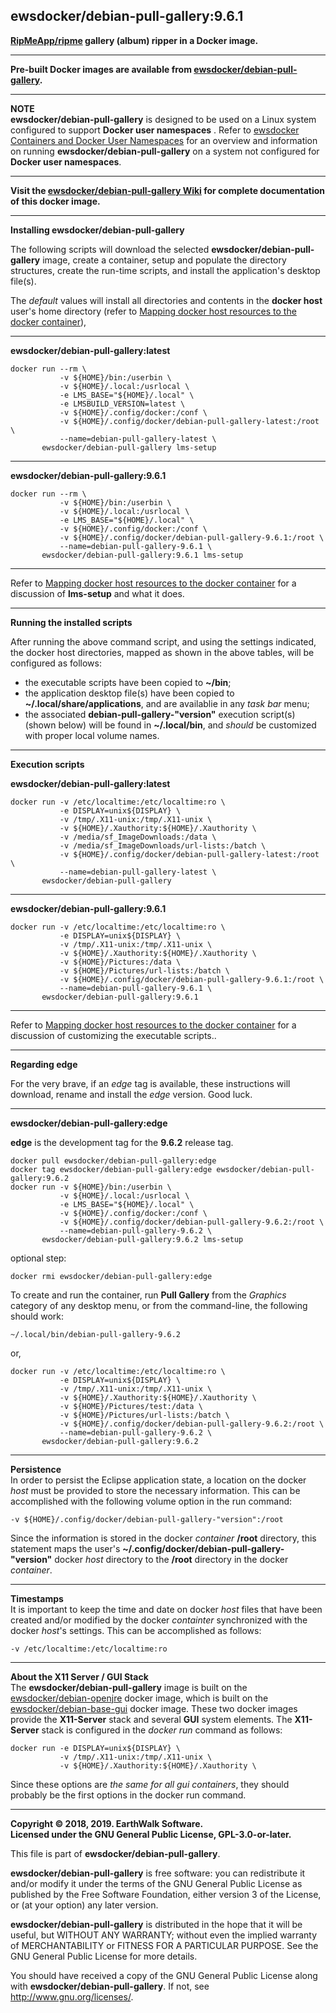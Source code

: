 ## ewsdocker/debian-pull-gallery:9.6.1  

**[RipMeApp/ripme](https://github.com/RipMeApp/ripme) gallery (album) ripper in a Docker image.**  

____  

**Pre-built Docker images are available from [ewsdocker/debian-pull-gallery](https://hub.docker.com/r/ewsdocker/debian-pull-gallery).**  

____  

**NOTE**  
**ewsdocker/debian-pull-gallery** is designed to be used on a Linux system configured to support **Docker user namespaces** .  Refer to [ewsdocker Containers and Docker User Namespaces](https://github.com/ewsdocker/ewsdocker.github.io/wiki/UserNS-Overview) for an overview and information on running **ewsdocker/debian-pull-gallery** on a system not configured for **Docker user namespaces**.
____  

**Visit the [ewsdocker/debian-pull-gallery Wiki](https://github.com/ewsdocker/debian-pull-gallery/wiki/QuickStart) for complete documentation of this docker image.**  
____  

**Installing ewsdocker/debian-pull-gallery**  

The following scripts will download the selected **ewsdocker/debian-pull-gallery** image, create a container, setup and populate the directory structures, create the run-time scripts, and install the application's desktop file(s).  

The _default_ values will install all directories and contents in the **docker host** user's home directory (refer to [Mapping docker host resources to the docker container](https://github.com/ewsdocker/debian-pull-gallery/wiki/QuickStart#mapping)),  

____  

**ewsdocker/debian-pull-gallery:latest**  
  
    docker run --rm \
               -v ${HOME}/bin:/userbin \
               -v ${HOME}/.local:/usrlocal \
               -e LMS_BASE="${HOME}/.local" \
               -e LMSBUILD_VERSION=latest \
               -v ${HOME}/.config/docker:/conf \
               -v ${HOME}/.config/docker/debian-pull-gallery-latest:/root \
               --name=debian-pull-gallery-latest \
           ewsdocker/debian-pull-gallery lms-setup  

____  

**ewsdocker/debian-pull-gallery:9.6.1**  
  
    docker run --rm \
               -v ${HOME}/bin:/userbin \
               -v ${HOME}/.local:/usrlocal \
               -e LMS_BASE="${HOME}/.local" \
               -v ${HOME}/.config/docker:/conf \
               -v ${HOME}/.config/docker/debian-pull-gallery-9.6.1:/root \
               --name=debian-pull-gallery-9.6.1 \
           ewsdocker/debian-pull-gallery:9.6.1 lms-setup  

____  
  
Refer to [Mapping docker host resources to the docker container](https://github.com/ewsdocker/debian-pull-gallery/wiki/QuickStart#mapping) for a discussion of **lms-setup** and what it does.  

____  

**Running the installed scripts**

After running the above command script, and using the settings indicated, the docker host directories, mapped as shown in the above tables, will be configured as follows:

+ the executable scripts have been copied to **~/bin**;  
+ the application desktop file(s) have been copied to **~/.local/share/applications**, and are availablie in any _task bar_ menu;  
+ the associated **debian-pull-gallery-"version"** execution script(s) (shown below) will be found in **~/.local/bin**, and _should_ be customized with proper local volume names.  

____  

**Execution scripts**  

**ewsdocker/debian-pull-gallery:latest**
  
    docker run -v /etc/localtime:/etc/localtime:ro \
               -e DISPLAY=unix${DISPLAY} \
               -v /tmp/.X11-unix:/tmp/.X11-unix \
               -v ${HOME}/.Xauthority:${HOME}/.Xauthority \
               -v /media/sf_ImageDownloads:/data \
               -v /media/sf_ImageDownloads/url-lists:/batch \
               -v ${HOME}/.config/docker/debian-pull-gallery-latest:/root \
               --name=debian-pull-gallery-latest \
           ewsdocker/debian-pull-gallery  

____  
**ewsdocker/debian-pull-gallery:9.6.1**
  
    docker run -v /etc/localtime:/etc/localtime:ro \
               -e DISPLAY=unix${DISPLAY} \
               -v /tmp/.X11-unix:/tmp/.X11-unix \
               -v ${HOME}/.Xauthority:${HOME}/.Xauthority \
               -v ${HOME}/Pictures:/data \
               -v ${HOME}/Pictures/url-lists:/batch \
               -v ${HOME}/.config/docker/debian-pull-gallery-9.6.1:/root \
               --name=debian-pull-gallery-9.6.1 \
           ewsdocker/debian-pull-gallery:9.6.1  

____  
Refer to [Mapping docker host resources to the docker container](https://github.com/ewsdocker/debian-pull-gallery/wiki/QuickStart#mapping) for a discussion of customizing the executable scripts..  

____  

**Regarding edge**  

For the very brave, if an _edge_ tag is available, these instructions will download, rename and install the _edge_ version.  Good luck.  

____  

**ewsdocker/debian-pull-gallery:edge**  

**edge** is the development tag for the **9.6.2** release tag.

    docker pull ewsdocker/debian-pull-gallery:edge
    docker tag ewsdocker/debian-pull-gallery:edge ewsdocker/debian-pull-gallery:9.6.2
    docker run -v ${HOME}/bin:/userbin \
               -v ${HOME}/.local:/usrlocal \
               -e LMS_BASE="${HOME}/.local" \
               -v ${HOME}/.config/docker:/conf \
               -v ${HOME}/.config/docker/debian-pull-gallery-9.6.2:/root \
               --name=debian-pull-gallery-9.6.2 \
           ewsdocker/debian-pull-gallery:9.6.2 lms-setup  

optional step:

    docker rmi ewsdocker/debian-pull-gallery:edge  

To create and run the container, run **Pull Gallery** from the _Graphics_ category of any desktop menu, or from the command-line, the following should work:

    ~/.local/bin/debian-pull-gallery-9.6.2  

or,

    docker run -v /etc/localtime:/etc/localtime:ro \
               -e DISPLAY=unix${DISPLAY} \
               -v /tmp/.X11-unix:/tmp/.X11-unix \
               -v ${HOME}/.Xauthority:${HOME}/.Xauthority \
               -v ${HOME}/Pictures/test:/data \
               -v ${HOME}/Pictures/url-lists:/batch \
               -v ${HOME}/.config/docker/debian-pull-gallery-9.6.2:/root \
               --name=debian-pull-gallery-9.6.2 \
           ewsdocker/debian-pull-gallery:9.6.2    

____  

**Persistence**  
In order to persist the Eclipse application state, a location on the docker _host_ must be provided to store the necessary information.  This can be accomplished with the following volume option in the run command:

    -v ${HOME}/.config/docker/debian-pull-gallery-"version":/root  

Since the information is stored in the docker _container_ **/root** directory, this statement maps the user's **~/.config/docker/debian-pull-gallery-"version"** docker _host_ directory to the **/root** directory in the docker _container_.  

____  
**Timestamps**  
It is important to keep the time and date on docker _host_ files that have been created and/or modified by the docker _containter_ synchronized with the docker _host_'s settings. This can be accomplished as follows:

    -v /etc/localtime:/etc/localtime:ro  

____  
**About the X11 Server / GUI Stack**  
The **ewsdocker/debian-pull-gallery** image is built on the [ewsdocker/debian-openjre](https://github.com/ewsdocker/debian-openjre/wiki) docker image, which is built on the [ewsdocker/debian-base-gui](https://github.com/ewsdocker/debian-base-gui/wiki) docker image. These two docker images provide the **X11-Server** stack and several **GUI** system elements.  The **X11-Server** stack is configured in the _docker run_ command as follows:

    docker run -e DISPLAY=unix${DISPLAY} \
               -v /tmp/.X11-unix:/tmp/.X11-unix \
               -v ${HOME}/.Xauthority:${HOME}/.Xauthority \

Since these options are _the same for all gui containers_, they should probably be the first options in the docker run command.  

____  

**Copyright © 2018, 2019. EarthWalk Software.**  
**Licensed under the GNU General Public License, GPL-3.0-or-later.**  

This file is part of **ewsdocker/debian-pull-gallery**.  

**ewsdocker/debian-pull-gallery** is free software: you can redistribute 
it and/or modify it under the terms of the GNU General Public License 
as published by the Free Software Foundation, either version 3 of the 
License, or (at your option) any later version.  

**ewsdocker/debian-pull-gallery** is distributed in the hope that it will 
be useful, but WITHOUT ANY WARRANTY; without even the implied warranty 
of MERCHANTABILITY or FITNESS FOR A PARTICULAR PURPOSE.  See the
GNU General Public License for more details.  

You should have received a copy of the GNU General Public License
along with **ewsdocker/debian-pull-gallery**.  If not, see 
<http://www.gnu.org/licenses/>.  

